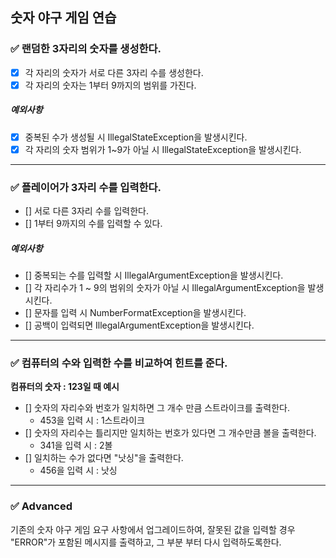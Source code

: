 ## 숫자 야구 게임 연습

### ✅ 랜덤한 3자리의 숫자를 생성한다.
- [x] 각 자리의 숫자가 서로 다른 3자리 수를 생성한다. 
- [x] 각 자리의 숫자는 1부터 9까지의 범위를 가진다.

##### 예외사항
- [x] 중복된 수가 생성될 시 IllegalStateException을 발생시킨다.
- [x] 각 자리의 숫자 범위가 1~9가 아닐 시 IllegalStateException을 발생시킨다.

---
### ✅ 플레이어가 3자리 수를 입력한다.
- [] 서로 다른 3자리 수를 입력한다.
- [] 1부터 9까지의 수를 입력할 수 있다.

##### 예외사항
- [] 중복되는 수를 입력할 시 IllegalArgumentException을 발생시킨다.
- [] 각 자리수가 1 ~ 9의 범위의 숫자가 아닐 시 IllegalArgumentException을 발생시킨다.
- [] 문자를 입력 시 NumberFormatException을 발생시킨다.
- [] 공백이 입력되면 IllegalArgumentException을 발생시킨다.

---
### ✅ 컴퓨터의 수와 입력한 수를 비교하여 힌트를 준다.
**컴퓨터의 숫자 : 123일 때 예시**
- [] 숫자의 자리수와 번호가 일치하면 그 개수 만큼 스트라이크를 출력한다.
  - 453을 입력 시 : 1스트라이크
- [] 숫자의 자리수는 틀리지만 일치하는 번호가 있다면 그 개수만큼 볼을 출력한다.
  - 341을 입력 시 : 2볼
- [] 일치하는 수가 없다면 "낫싱"을 출력한다.
  - 456을 입력 시 : 낫싱

---
### ✅ Advanced
기존의 숫자 야구 게임 요구 사항에서 업그레이드하여,
잘못된 값을 입력할 경우 "ERROR"가 포함된 메시지를 출력하고, 그 부분 부터 다시 입력하도록한다.